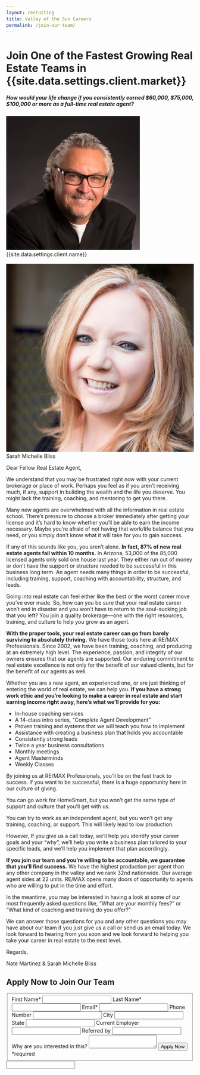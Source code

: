 ```yaml
---
layout: recruiting
title: Valley of the Sun Careers
permalink: /join-our-team/
---
```


<div class="recruiting-page">
<h1 class="join-us">Join One of the Fastest Growing Real Estate Teams in {{site.data.settings.client.market}}</h1>
<h5 class="join-us-subtitle">How would your life change if you consistently earned $60,000, $75,000, $100,000 or more as a full-time real estate agent?</h5>
<div class="recruiting-photo">
<span class="client-image-container">
<img src="/img/headshot.jpg" alt="{{site.data.settings.client.name}}" class="client-image"/>
</span>
<figcaption class="caption">{{site.data.settings.client.name}}</figcaption>
<br>
<span class="client-image-container">
<img src="/img/headshot2.jpg" alt="Sarah Michelle Bliss" class="client-image"/>
</span>
<figcaption class="caption">Sarah Michelle Bliss</figcaption>
</div>

<p>Dear Fellow Real Estate Agent,</p>

<p>We understand that you may be frustrated right now with your current brokerage or place of work. Perhaps you feel as if you aren’t receiving much, if any, support in building the wealth and the life you deserve. You might lack the training, coaching, and mentoring to get you there.</p>

<p>Many new agents are overwhelmed with all the information in real estate school. There’s pressure to choose a broker immediately after getting your license and it’s hard to know whether you’ll be able to earn the income necessary. Maybe you’re afraid of not having that work/life balance that you need, or you simply don’t know what it will take for you to gain success.</p>

<p>If any of this sounds like you, you aren’t alone. <strong>In fact, 87% of new real estate agents fail within 10 months.</strong> In Arizona, 53,000 of the 85,000 licensed agents only sold one house last year. They either run out of money or don’t have the support or structure needed to be successful in this business long term. An agent needs many things in order to be successful, including training, support, coaching with accountability, structure, and leads.</p>

<p>Going into real estate can feel either like the best or the worst career move you’ve ever made. So, how can you be sure that your real estate career won’t end in disaster and you won’t have to return to the soul-sucking job that you left? You join a quality brokerage—one with the right resources, training, and culture to help you grow as an agent.</p>

<p><strong>With the proper tools, your real estate career can go from barely surviving to absolutely thriving.</strong> We have those tools here at RE/MAX Professionals. Since 2002, we have been training, coaching, and producing at an extremely high level. The experience, passion, and integrity of our owners ensures that our agents are supported. Our enduring commitment to real estate excellence is not only for the benefit of our valued clients, but for the benefit of our agents as well.</p>

<p>Whether you are a new agent, an experienced one, or are just thinking of entering the world of real estate, we can help you. <strong>If you have a strong work ethic and you’re looking to make a career in real estate and start earning income right away, here’s what we’ll provide for you:</strong>
<ul class="indent">
<li>In-house coaching services</li>
<li>A 14-class intro series, “Complete Agent Development”</li>
<li>Proven training and systems that we will teach you how to implement</li>
<li>Assistance with creating a business plan that holds you accountable</li>
<li>Consistently strong leads</li>
<li>Twice a year business consultations</li>
<li>Monthly meetings</li>
<li>Agent Masterminds</li>
<li>Weekly Classes </li>
</ul></p>

<p>By joining us at RE/MAX Professionals, you’ll be on the fast track to success. If you want to be successful, there is a huge opportunity here in our culture of giving.</p>

<p>You can go work for HomeSmart, but you won’t get the same type of support and culture that you’ll get with us.</p>

<p>You can try to work as an independent agent, but you won’t get any training, coaching, or support. This will likely lead to low production.</p>

<p>However, If you give us a call today, we’ll help you identify your career goals and your “why”, we’ll help you write a business plan tailored to your specific leads, and we’ll help you implement that plan accordingly.</p>

<p><strong>If you join our team and you’re willing to be accountable, we guarantee that you’ll find success.</strong> We have the highest production per agent than any other company in the valley and we rank 32nd nationwide. Our average agent sides at 22 units. RE/MAX opens many doors of opportunity to agents who are willing to put in the time and effort.</p>

<p>In the meantime, you may be interested in having a look at some of our most frequently asked questions like, “What are your monthly fees?” or “What kind of coaching and training do you offer?”</p>

<p>We can answer those questions for you and any other questions you may have about our team if you just give us a call or send us an email today. We look forward to hearing from you soon and we look forward to helping you take your career in real estate to the next level.</p>

<p>Regards,</p>

<p>Nate Martinez & Sarah Michelle Bliss</p>


<h2 class="recruiting">Apply Now to Join Our Team</h2>

<form method="post" class="home-value cta-forms" action="https://formspree.io/{{site.data.settings.client.email}}" onsubmit="return setReturn()">
					<fieldset><label for="firstname">First Name*</label> <input type="text" required="" name="firstname" /> <label for="lastname">Last Name*</label> <input type="text" required="" name="lastname" /> <label for="email">Email*</label> <input type="text" name="name" /> <label for="phone">Phone Number </label> <input type="tel" name="phone" />
						<!--base32-c9gq6t9k68pkcd3jcwpp4rbkcmtk4-base32--><label for="city">City </label> <input type="text" name="city" /> <label for="state">State </label> <input type="text" name="state" /> <label for="employer">Current Employer </label> <input type="text" name="employer" /> <label for="referral">Referred by </label> <input type="text" name="referral" /> <label for="message">Why are you interested in this? </label><textarea name="employer"></textarea>
						<!--base32-c9gq6t9k68pk8cbme5gq4uv4cguqachj70r2urk1edjk6cg-base32--><input class="submit light-light" type="submit" value="Apply Now" name="submitrecruitingForm" /> <span class="asterisk">*required</span></fieldset>
					<!--base32-c9gq6t9k68pk8c9he1t7cxkecdkpedhpe9h6at3me5r7ee1kddhpwx9q71up4tb3f1u6mc3mdcwp6vkg6rw3gc1dc9gq6t9k68-base32-->
					<div class="hidden"><input type="hidden" value="{{site.data.settings.client.email}}" name="_to" /> <input type="hidden" value="Recruiting Contact Request Message From Your Vyral Careers and Training Video Blog" name="_subject" /> <input type="text" name="_gotcha" /></div>
				</form>
